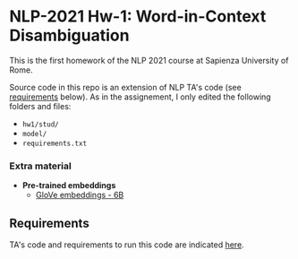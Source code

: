 # NLP-2021 Hw-1: Word-in-Context Disambiguation
This is the first homework of the NLP 2021 course at Sapienza University of Rome.

Source code in this repo is an extension of NLP TA's code (see [requirements](Requirements) below). As in the assignement, I only edited the following folders and files:
- `hw1/stud/`
- `model/`
- `requirements.txt`

### Extra material
- **Pre-trained embeddings**
	- [GloVe embeddings - 6B](http://nlp.stanford.edu/data/glove.6B.zip)



## Requirements
TA's code and requirements to run this code are indicated [here](https://github.com/SapienzaNLP/nlp2021-hw1).